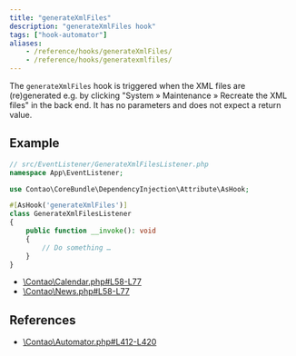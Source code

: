 ```yaml
---
title: "generateXmlFiles"
description: "generateXmlFiles hook"
tags: ["hook-automator"]
aliases:
    - /reference/hooks/generateXmlFiles/
    - /reference/hooks/generatexmlfiles/
---
```



The `generateXmlFiles` hook is triggered when the XML files are (re)generated e.g. 
by clicking "System » Maintenance » Recreate the XML files" in the back end. 
It has no parameters and does not expect a return value.


## Example

```php
// src/EventListener/GenerateXmlFilesListener.php
namespace App\EventListener;

use Contao\CoreBundle\DependencyInjection\Attribute\AsHook;

#[AsHook('generateXmlFiles')]
class GenerateXmlFilesListener
{
    public function __invoke(): void
    {
        // Do something …
    }
}
```

* [\Contao\Calendar.php#L58-L77](https://github.com/contao/contao/blob/4.7.6/calendar-bundle/src/Resources/contao/classes/Calendar.php#L58-L77)
* [\Contao\News.php#L58-L77](https://github.com/contao/contao/blob/4.7.6/news-bundle/src/Resources/contao/classes/News.php#L58-L77)


## References

* [\Contao\Automator.php#L412-L420](https://github.com/contao/contao/blob/4.7.6/core-bundle/src/Resources/contao/library/Contao/Automator.php#L412-L420)
